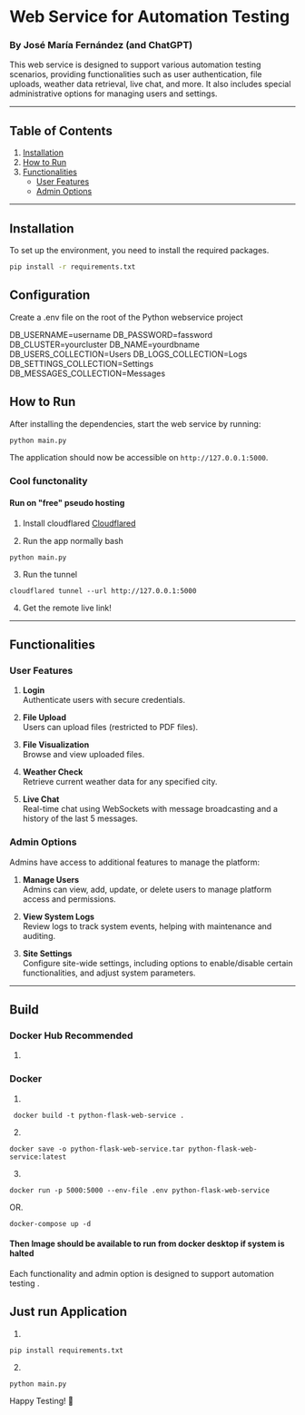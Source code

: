 
# Web Service for Automation Testing 
### By José María Fernández (and ChatGPT)

This web service is designed to support various automation testing scenarios, providing functionalities such as user authentication, file uploads, weather data retrieval, live chat, and more. It also includes special administrative options for managing users and settings.

---

## Table of Contents

1. [Installation](#installation)
2. [How to Run](#how-to-run)
3. [Functionalities](#functionalities)
   - [User Features](#user-features)
   - [Admin Options](#admin-options)

---

## Installation

To set up the environment, you need to install the required packages.

```bash
pip install -r requirements.txt
```
## Configuration

Create a .env file on the root of the Python webservice project

DB_USERNAME=username
DB_PASSWORD=fassword
DB_CLUSTER=yourcluster
DB_NAME=yourdbname
DB_USERS_COLLECTION=Users
DB_LOGS_COLLECTION=Logs
DB_SETTINGS_COLLECTION=Settings
DB_MESSAGES_COLLECTION=Messages

## How to Run

After installing the dependencies, start the web service by running:

```bash
python main.py
```

The application should now be accessible on `http://127.0.0.1:5000`.

### Cool functonality

#### Run on "free" pseudo hosting

1. Install cloudflared 
<a href="https://developers.cloudflare.com/cloudflare-one/connections/connect-networks/downloads/">Cloudflared</a>

2. Run the app normally
bash
```
python main.py
```
3. Run the tunnel
```
cloudflared tunnel --url http://127.0.0.1:5000

```

4. Get the remote live link!


---

## Functionalities

### User Features

1. **Login**  
   Authenticate users with secure credentials.

2. **File Upload**  
   Users can upload files (restricted to PDF files).

3. **File Visualization**  
   Browse and view uploaded files.

4. **Weather Check**  
   Retrieve current weather data for any specified city.

5. **Live Chat**  
   Real-time chat using WebSockets with message broadcasting and a history of the last 5 messages.

### Admin Options

Admins have access to additional features to manage the platform:

1. **Manage Users**  
   Admins can view, add, update, or delete users to manage platform access and permissions.

2. **View System Logs**  
   Review logs to track system events, helping with maintenance and auditing.

3. **Site Settings**  
   Configure site-wide settings, including options to enable/disable certain functionalities, and adjust system parameters.

--- 
## Build

### Docker Hub Recommended
1. 

### Docker
1. 
```
 docker build -t python-flask-web-service .

 ```
 2. 
 ```
docker save -o python-flask-web-service.tar python-flask-web-service:latest
 ```
 3. 
 ```
docker run -p 5000:5000 --env-file .env python-flask-web-service
 ```
 OR. 
```
docker-compose up -d
```

 #### Then Image should be available to run from docker desktop if system is halted

Each functionality and admin option is designed to support automation testing . 

## Just run Application

1. 
```
pip install requirements.txt
```

2. 
```
python main.py       
```

Happy Testing! 🚀
